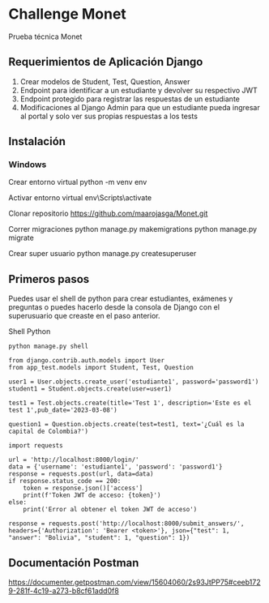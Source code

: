 # Challenge Monet
Prueba técnica Monet

## Requerimientos de Aplicación Django
1. Crear modelos de Student, Test, Question, Answer
2. Endpoint para identificar a un estudiante y devolver su respectivo JWT
3. Endpoint protegido para registrar las respuestas de un estudiante
4. Modificaciones al Django Admin para que un estudiante pueda ingresar al portal y solo
ver sus propias respuestas a los tests

## Instalación

### Windows
Crear entorno virtual
    python -m venv env

Activar entorno virtual
    env\Scripts\activate

Clonar repositorio
    https://github.com/maarojasga/Monet.git

Correr migraciones
    python manage.py makemigrations
    python manage.py migrate

Crear super usuario
    python manage.py createsuperuser


## Primeros pasos

Puedes usar el shell de python para crear estudiantes, exámenes y preguntas o puedes hacerlo desde la consola de Django con el superusuario que creaste en el paso anterior.

Shell Python

    python manage.py shell

    from django.contrib.auth.models import User
    from app_test.models import Student, Test, Question

    user1 = User.objects.create_user('estudiante1', password='password1')
    student1 = Student.objects.create(user=user1)

    test1 = Test.objects.create(title='Test 1', description='Este es el test 1',pub_date='2023-03-08')
    
    question1 = Question.objects.create(test=test1, text='¿Cuál es la capital de Colombia?')

    import requests

    url = 'http://localhost:8000/login/'
    data = {'username': 'estudiante1', 'password': 'password1'}
    response = requests.post(url, data=data)
    if response.status_code == 200:
        token = response.json()['access']
        print(f'Token JWT de acceso: {token}')
    else:
        print('Error al obtener el token JWT de acceso')

    response = requests.post('http://localhost:8000/submit_answers/', headers={'Authorization': 'Bearer <token>'}, json={"test": 1, "answer": "Bolivia", "student": 1, "question": 1})

    

## Documentación Postman

https://documenter.getpostman.com/view/15604060/2s93JtPP75#ceeb1729-281f-4c19-a273-b8cf61add0f8

